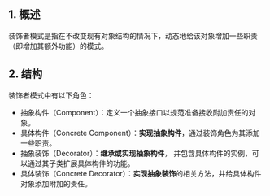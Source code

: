 ## 1. 概述
装饰者模式是指在不改变现有对象结构的情况下，动态地给该对象增加一些职责（即增加其额外功能）的模式。

## 2. 结构
装饰者模式中有以下角色：
- 抽象构件（Component）：定义一个抽象接口以规范准备接收附加责任的对象。
- 具体构件（Concrete Component）：**实现抽象构件**，通过装饰角色为其添加一些职责。
- 抽象装饰（Decorator）：**继承或实现抽象构件**， 并包含具体构件的实例，可以通过其子类扩展具体构件的功能。
- 具体装饰（Concrete Decorator）：**实现抽象装饰**的相关方法，并给具体构件对象添加附加的责任。

